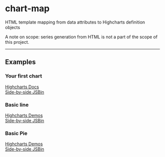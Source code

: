 # chart-map

HTML template mapping from data attributes to Highcharts definition objects

A note on scope: series generation from HTML is not a part of the scope of this project.

---

## Examples

### Your first chart

[Highcharts Docs](https://www.highcharts.com/docs/getting-started/your-first-chart)  
[Side-by-side JSBin](https://output.jsbin.com/tagidib/latest)

### Basic line

[Highcharts Demos](https://www.highcharts.com/demo/line-basic)  
[Side-by-side JSBin](https://output.jsbin.com/mulebim/latest)

### Basic Pie

[Highcharts Demos](https://www.highcharts.com/demo/pie-basic)  
[Side-by-side JSBin](https://output.jsbin.com/nebebis)
